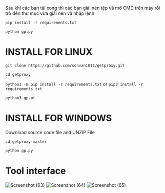 Sau khi các bạn tải xong thì các bạn giải nén tệp và mở CMD trên máy rồi trỏ đến thư mục vừa giải nén và nhập lệnh

`pip install -r requirements.txt`

`python gp.py`
# INSTALL FOR LINUX

`git clone https://github.com/sonvan1811/getproxy.git`

`cd getproxy`

`python3 -m pip install -r requirements.txt` or `pip3 install -r requirements.txt`

`python3 gp.pt`

# INSTALL FOR WINDOWS

Download source code file and UNZIP File

`cd getproxy-master`

`python gp.py`

# Tool interface
![Screenshot (63)](https://user-images.githubusercontent.com/93322212/153748845-008dc236-9e14-4d16-be7f-5715c36c770b.png?raw=true)
![Screenshot (64)](https://user-images.githubusercontent.com/93322212/153748858-6cf50864-142f-42b8-b926-210327dfab8a.png?raw=true)
![Screenshot (65)](https://user-images.githubusercontent.com/93322212/153748862-06343e69-cfbb-4d6a-b559-df96f5791f37.png?raw=true)
